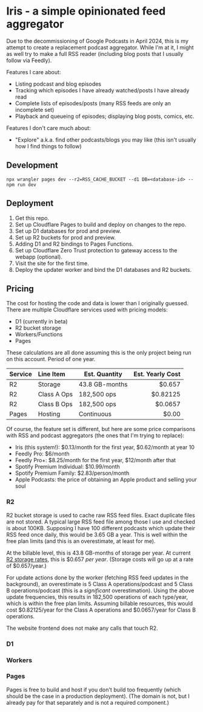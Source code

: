 # Iris - a simple opinionated feed aggregator

Due to the decommissioning of Google Podcasts in April 2024,
this is my attempt to create a replacement podcast aggregator.
While I'm at it, I might as well try to make a full RSS reader
(including blog posts that I usually follow via Feedly).

Features I care about:
- Listing podcast and blog episodes
- Tracking which episodes I have already watched/posts I have already read
- Complete lists of episodes/posts (many RSS feeds are only an incomplete set)
- Playback and queueing of episodes; displaying blog posts, comics, etc.

Features I don't care much about:
- "Explore" a.k.a. find other podcasts/blogs you may like (this isn't usually how I find things to follow)

## Development

```shell
npx wrangler pages dev --r2=RSS_CACHE_BUCKET --d1 DB=<database-id> -- npm run dev
```

## Deployment

1. Get this repo.
2. Set up Cloudflare Pages to build and deploy on changes to the repo.
3. Set up D1 databases for prod and preview.
4. Set up R2 buckets for prod and preview.
5. Adding D1 and R2 bindings to Pages Functions.
6. Set up Cloudflare Zero Trust protection to gateway access to the webapp (optional).
7. Visit the site for the first time.
8. Deploy the updater worker and bind the D1 databases and R2 buckets.

## Pricing

The cost for hosting the code and data is lower than I originally guessed.
There are multiple Cloudflare services used with pricing models:
- D1 (currently in beta)
- R2 bucket storage
- Workers/Functions
- Pages

These calculations are all done assuming this is the only project being run on this account.
Period of one year.

| Service | Line Item   | Est. Quantity  | Est. Yearly Cost |
|:--------|:------------|----------------|-----------------:|
| R2      | Storage     | 43.8 GB-months |           $0.657 |
| R2      | Class A Ops | 182,500 ops    |         $0.82125 |
| R2      | Class B Ops | 182,500 ops    |          $0.0657 |
| Pages   | Hosting     | Continuous     |            $0.00 |

Of course, the feature set is different, 
but here are some price comparisons with RSS and podcast aggregators
(the ones that I'm trying to replace):
- Iris (this system!): $0.13/month for the first year, $0.62/month at year 10
- Feedly Pro: $6/month
- Feedly Pro+: $8.25/month for the first year, $12/month after that
- Spotify Premium Individual: $10.99/month
- Spotify Premium Family: $2.83/person/month
- Apple Podcasts: the price of obtaining an Apple product and selling your soul

### R2

R2 bucket storage is used to cache raw RSS feed files.
Exact duplicate files are not stored.
A typical large RSS feed file among those I use and checked is about 100KB.
Supposing I have 100 different podcasts which update their RSS feed once daily,
this would be 3.65 GB a year.
This is well within the free plan limits (and this is an overestimate, at least for me).

At the billable level, this is 43.8 GB-months of storage per year.
At current [R2 storage rates](https://developers.cloudflare.com/r2/pricing), 
this is $0.657 *per year*.
(Storage costs will go up at a rate of $0.657/year.)

For update actions done by the worker (fetching RSS feed updates in the background),
an overestimate is 5 Class A operations/podcast and 5 Class B operations/podcast
(this is a *significant* overestimation).
Using the above update frequencies, this results in 182,500 operations of each type/year,
which is within the free plan limits.
Assuming billable resources, this would cost
$0.82125/year for the Class A operations and $0.0657/year for Class B operations.

The website frontend does not make any calls that touch R2.

### D1

### Workers

### Pages

Pages is free to build and host if you don't build too frequently
(which should be the case in a production deployment). 
(The domain is not, but I already pay for that separately
and is not a required component.)
